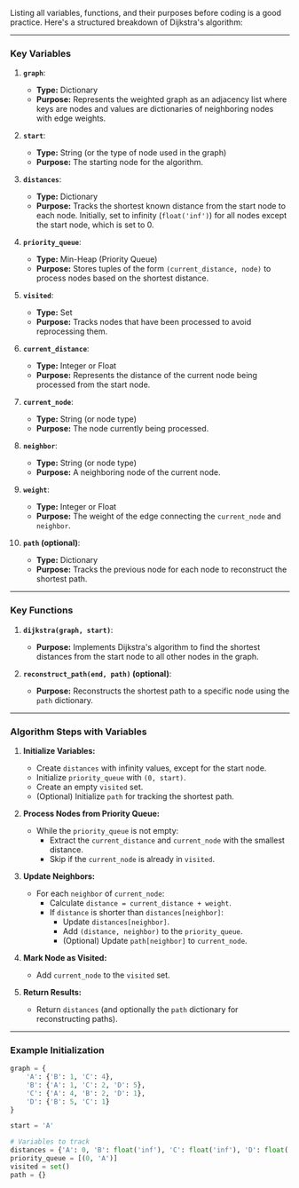 Listing all variables, functions, and their purposes before coding is a good practice. Here's a structured breakdown of Dijkstra's algorithm:

---

### **Key Variables**
1. **`graph`**:
   - **Type:** Dictionary
   - **Purpose:** Represents the weighted graph as an adjacency list where keys are nodes and values are dictionaries of neighboring nodes with edge weights.

2. **`start`**:
   - **Type:** String (or the type of node used in the graph)
   - **Purpose:** The starting node for the algorithm.

3. **`distances`**:
   - **Type:** Dictionary
   - **Purpose:** Tracks the shortest known distance from the start node to each node. Initially, set to infinity (`float('inf')`) for all nodes except the start node, which is set to 0.

4. **`priority_queue`**:
   - **Type:** Min-Heap (Priority Queue)
   - **Purpose:** Stores tuples of the form `(current_distance, node)` to process nodes based on the shortest distance.

5. **`visited`**:
   - **Type:** Set
   - **Purpose:** Tracks nodes that have been processed to avoid reprocessing them.

6. **`current_distance`**:
   - **Type:** Integer or Float
   - **Purpose:** Represents the distance of the current node being processed from the start node.

7. **`current_node`**:
   - **Type:** String (or node type)
   - **Purpose:** The node currently being processed.

8. **`neighbor`**:
   - **Type:** String (or node type)
   - **Purpose:** A neighboring node of the current node.

9. **`weight`**:
   - **Type:** Integer or Float
   - **Purpose:** The weight of the edge connecting the `current_node` and `neighbor`.

10. **`path` (optional)**:
    - **Type:** Dictionary
    - **Purpose:** Tracks the previous node for each node to reconstruct the shortest path.

---

### **Key Functions**
1. **`dijkstra(graph, start)`**:
   - **Purpose:** Implements Dijkstra's algorithm to find the shortest distances from the start node to all other nodes in the graph.

2. **`reconstruct_path(end, path)` (optional)**:
   - **Purpose:** Reconstructs the shortest path to a specific node using the `path` dictionary.

---

### **Algorithm Steps with Variables**
1. **Initialize Variables:**
   - Create `distances` with infinity values, except for the start node.
   - Initialize `priority_queue` with `(0, start)`.
   - Create an empty `visited` set.
   - (Optional) Initialize `path` for tracking the shortest path.

2. **Process Nodes from Priority Queue:**
   - While the `priority_queue` is not empty:
     - Extract the `current_distance` and `current_node` with the smallest distance.
     - Skip if the `current_node` is already in `visited`.

3. **Update Neighbors:**
   - For each `neighbor` of `current_node`:
     - Calculate `distance = current_distance + weight`.
     - If `distance` is shorter than `distances[neighbor]`:
       - Update `distances[neighbor]`.
       - Add `(distance, neighbor)` to the `priority_queue`.
       - (Optional) Update `path[neighbor]` to `current_node`.

4. **Mark Node as Visited:**
   - Add `current_node` to the `visited` set.

5. **Return Results:**
   - Return `distances` (and optionally the `path` dictionary for reconstructing paths).

---

### **Example Initialization**
```python
graph = {
    'A': {'B': 1, 'C': 4},
    'B': {'A': 1, 'C': 2, 'D': 5},
    'C': {'A': 4, 'B': 2, 'D': 1},
    'D': {'B': 5, 'C': 1}
}

start = 'A'

# Variables to track
distances = {'A': 0, 'B': float('inf'), 'C': float('inf'), 'D': float('inf')}
priority_queue = [(0, 'A')]
visited = set()
path = {}
```